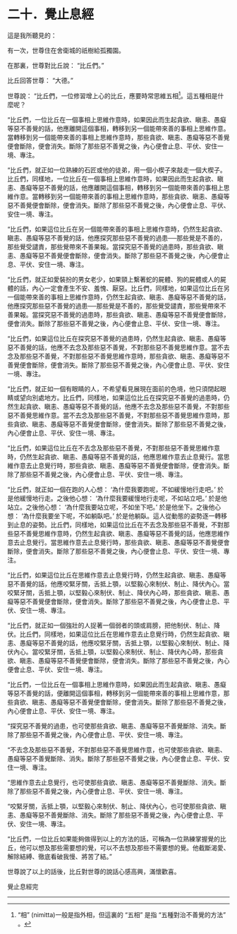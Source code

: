 # 二十．覺止息經

這是我所聽見的：

有一次，世尊住在舍衛城的祇樹給孤獨園。

在那裏，世尊對比丘說： “比丘們。”

比丘回答世尊： “大德。”

世尊說： “比丘們，一位修習增上心的比丘，應要時常思維五相[^1]。這五種相是什麼呢？

“比丘們，一位比丘在一個事相上思維作意時，如果因此而生起貪欲、瞋恚、愚癡等惡不善覺的話，他應離開這個事相，轉移到另一個能帶來善的事相上思維作意。當轉移到另一個能帶來善的事相上思維作意時，那些貪欲、瞋恚、愚癡等惡不善覺便會斷除，便會消失。斷除了那些惡不善覺之後，內心便會止息、平伏、安住一境、專注。

“比丘們，就正如一位熟練的石匠或他的徒弟，用一個小楔子來敲走一個大楔子。比丘們，同樣地，一位比丘在一個事相上思維作意時，如果因此而生起貪欲、瞋恚、愚癡等惡不善覺的話，他應離開這個事相，轉移到另一個能帶來善的事相上思維作意。當轉移到另一個能帶來善的事相上思維作意時，那些貪欲、瞋恚、愚癡等惡不善覺便會斷除，便會消失。斷除了那些惡不善覺之後，內心便會止息、平伏、安住一境、專注。

“比丘們，如果這位比丘在另一個能帶來善的事相上思維作意時，仍然生起貪欲、瞋恚、愚癡等惡不善覺的話，他應探究那些惡不善覺的過患──那些覺是不善的，那些覺受譴責，那些覺帶來不善果報。當探究惡不善覺的過患時，那些貪欲、瞋恚、愚癡等惡不善覺便會斷除，便會消失。斷除了那些惡不善覺之後，內心便會止息、平伏、安住一境、專注。

“比丘們，就正如愛裝扮的男女老少，如果頸上繫著蛇的屍體、狗的屍體或人的屍體的話，內心一定會產生不安、羞愧、厭惡。比丘們，同樣地，如果這位比丘在另一個能帶來善的事相上思維作意時，仍然生起貪欲、瞋恚、愚癡等惡不善覺的話，他應探究那些惡不善覺的過患──那些覺是不善的，那些覺受譴責，那些覺帶來不善果報。當探究惡不善覺的過患時，那些貪欲、瞋恚、愚癡等惡不善覺便會斷除，便會消失。斷除了那些惡不善覺之後，內心便會止息、平伏、安住一境、專注。

“比丘們，如果這位比丘在探究惡不善覺的過患時，仍然生起貪欲、瞋恚、愚癡等惡不善覺的話，他應不去念及那些惡不善覺，不對那些惡不善覺思維作意。當不去念及那些惡不善覺，不對那些惡不善覺思維作意時，那些貪欲、瞋恚、愚癡等惡不善覺便會斷除，便會消失。斷除了那些惡不善覺之後，內心便會止息、平伏、安住一境、專注。

“比丘們，就正如一個有眼睛的人，不希望看見展現在面前的色境，他只須閉起眼睛或望向別處地方。比丘們，同樣地，如果這位比丘在探究惡不善覺的過患時，仍然生起貪欲、瞋恚、愚癡等惡不善覺的話，他應不去念及那些惡不善覺，不對那些惡不善覺思維作意。當不去念及那些惡不善覺，不對那些惡不善覺思維作意時，那些貪欲、瞋恚、愚癡等惡不善覺便會斷除，便會消失。斷除了那些惡不善覺之後，內心便會止息、平伏、安住一境、專注。

“比丘們，如果這位比丘在不去念及那些惡不善覺，不對那些惡不善覺思維作意時，仍然生起貪欲、瞋恚、愚癡等惡不善覺的話，他應思維作意去止息覺行。當思維作意去止息覺行時，那些貪欲、瞋恚、愚癡等惡不善覺便會斷除，便會消失。斷除了那些惡不善覺之後，內心便會止息、平伏、安住一境、專注。

“比丘們，就正如一個在跑的人心想： ‘為什麼我要跑呢，不如緩慢地行走吧。’ 於是他緩慢地行走。之後他心想： ‘為什麼我要緩慢地行走呢，不如站立吧。’ 於是他站立。之後他心想： ‘為什麼我要站立呢，不如坐下吧。’ 於是他坐下。之後他心想： ‘為什麼我要坐下呢，不如躺臥吧。’ 於是他躺臥。這人從動態的姿勢逐一轉移到止息的姿勢。比丘們，同樣地，如果這位比丘在不去念及那些惡不善覺，不對那些惡不善覺思維作意時，仍然生起貪欲、瞋恚、愚癡等惡不善覺的話，他應思維作意去止息覺行。當思維作意去止息覺行時，那些貪欲、瞋恚、愚癡等惡不善覺便會斷除，便會消失。斷除了那些惡不善覺之後，內心便會止息、平伏、安住一境、專注。

“比丘們，如果這位比丘在思維作意去止息覺行時，仍然生起貪欲、瞋恚、愚癡等惡不善覺的話，他應咬緊牙關，舌抵上顎，以堅毅心來制伏、制止、降伏內心。當咬緊牙關，舌抵上顎，以堅毅心來制伏、制止、降伏內心時，那些貪欲、瞋恚、愚癡等惡不善覺便會斷除，便會消失。斷除了那些惡不善覺之後，內心便會止息、平伏、安住一境、專注。

“比丘們，就正如一個強壯的人捉著一個弱者的頭或肩膀，把他制伏、制止、降伏。比丘們，同樣地，如果這位比丘在思維作意去止息覺行時，仍然生起貪欲、瞋恚、愚癡等惡不善覺的話，他應咬緊牙關，舌抵上顎，以堅毅心來制伏、制止、降伏內心。當咬緊牙關，舌抵上顎，以堅毅心來制伏、制止、降伏內心時，那些貪欲、瞋恚、愚癡等惡不善覺便會斷除，便會消失。斷除了那些惡不善覺之後，內心便會止息、平伏、安住一境、專注。

“比丘們，一位比丘在一個事相上思維作意時，如果因此而生起貪欲、瞋恚、愚癡等惡不善覺的話，便離開這個事相，轉移到另一個能帶來善的事相上思維作意，那些貪欲、瞋恚、愚癡等惡不善覺便會斷除，便會消失。斷除了那些惡不善覺之後，內心便會止息、平伏、安住一境、專注。

“探究惡不善覺的過患，也可使那些貪欲、瞋恚、愚癡等惡不善覺斷除、消失。斷除了那些惡不善覺之後，內心便會止息、平伏、安住一境、專注。

“不去念及那些惡不善覺，不對那些惡不善覺思維作意，也可使那些貪欲、瞋恚、愚癡等惡不善覺斷除、消失。斷除了那些惡不善覺之後，內心便會止息、平伏、安住一境、專注。

“思維作意去止息覺行，也可使那些貪欲、瞋恚、愚癡等惡不善覺斷除、消失。斷除了那些惡不善覺之後，內心便會止息、平伏、安住一境、專注。

“咬緊牙關，舌抵上顎，以堅毅心來制伏、制止、降伏內心，也可使那些貪欲、瞋恚、愚癡等惡不善覺斷除、消失。斷除了那些惡不善覺之後，內心便會止息、平伏、安住一境、專注。

“比丘們，一位比丘如果能夠做得到以上的方法的話，可稱為一位熟練掌握覺的比丘，他可以想及那些需要想的覺，可以不去想及那些不需要想的覺。他截斷渴愛、解除結縛、徹底看破我慢、將苦了結。”

世尊說了以上的話後，比丘對世尊的說話心感高興，滿懷歡喜。

覺止息經完

---

[^1]: “相” (nimitta)一般是指外相，但這裏的 “五相” 是指 “五種對治不善覺的方法” 。 

